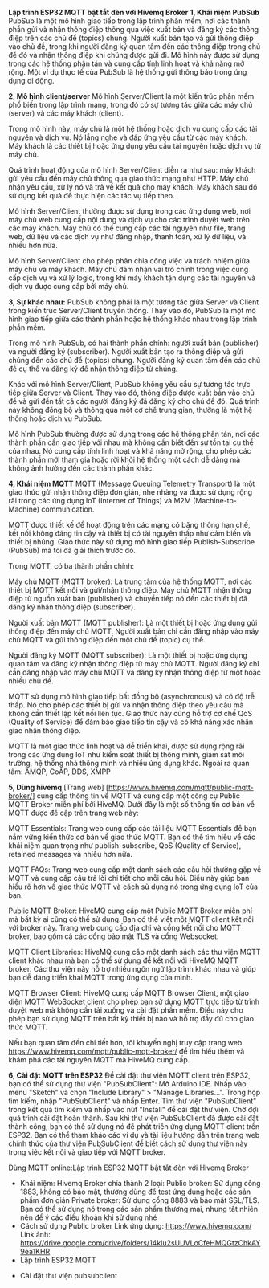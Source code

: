 <strong>Lập trình ESP32 MQTT bật tắt đèn với Hivemq Broker</strong>
**1, Khái niệm PubSub**
PubSub là một mô hình giao tiếp trong lập trình phần mềm, nơi các thành phần gửi và nhận thông điệp thông qua việc xuất bản và đăng ký các thông điệp trên các chủ đề (topics) chung. Người xuất bản tạo và gửi thông điệp vào chủ đề, trong khi người đăng ký quan tâm đến các thông điệp trong chủ đề đó và nhận thông điệp khi chúng được gửi đi. Mô hình này được sử dụng trong các hệ thống phân tán và cung cấp tính linh hoạt và khả năng mở rộng. Một ví dụ thực tế của PubSub là hệ thống gửi thông báo trong ứng dụng di động.

**2, Mô hình client/server**
Mô hình Server/Client là một kiến trúc phần mềm phổ biến trong lập trình mạng, trong đó có sự tương tác giữa các máy chủ (server) và các máy khách (client).

Trong mô hình này, máy chủ là một hệ thống hoặc dịch vụ cung cấp các tài nguyên và dịch vụ. Nó lắng nghe và đáp ứng yêu cầu từ các máy khách. Máy khách là các thiết bị hoặc ứng dụng yêu cầu tài nguyên hoặc dịch vụ từ máy chủ.

Quá trình hoạt động của mô hình Server/Client diễn ra như sau: máy khách gửi yêu cầu đến máy chủ thông qua giao thức mạng như HTTP. Máy chủ nhận yêu cầu, xử lý nó và trả về kết quả cho máy khách. Máy khách sau đó sử dụng kết quả để thực hiện các tác vụ tiếp theo.

Mô hình Server/Client thường được sử dụng trong các ứng dụng web, nơi máy chủ web cung cấp nội dung và dịch vụ cho các trình duyệt web trên các máy khách. Máy chủ có thể cung cấp các tài nguyên như file, trang web, dữ liệu và các dịch vụ như đăng nhập, thanh toán, xử lý dữ liệu, và nhiều hơn nữa.

Mô hình Server/Client cho phép phân chia công việc và trách nhiệm giữa máy chủ và máy khách. Máy chủ đảm nhận vai trò chính trong việc cung cấp dịch vụ và xử lý logic, trong khi máy khách tận dụng các tài nguyên và dịch vụ được cung cấp bởi máy chủ.

**3, Sự khác nhau:**
PubSub không phải là một tương tác giữa Server và Client trong kiến trúc Server/Client truyền thống. Thay vào đó, PubSub là một mô hình giao tiếp giữa các thành phần hoặc hệ thống khác nhau trong lập trình phần mềm.

Trong mô hình PubSub, có hai thành phần chính: người xuất bản (publisher) và người đăng ký (subscriber). Người xuất bản tạo ra thông điệp và gửi chúng đến các chủ đề (topics) chung. Người đăng ký quan tâm đến các chủ đề cụ thể và đăng ký để nhận thông điệp từ chúng.

Khác với mô hình Server/Client, PubSub không yêu cầu sự tương tác trực tiếp giữa Server và Client. Thay vào đó, thông điệp được xuất bản vào chủ đề và gửi đến tất cả các người đăng ký đã đăng ký cho chủ đề đó. Quá trình này không đồng bộ và thông qua một cơ chế trung gian, thường là một hệ thống hoặc dịch vụ PubSub.

Mô hình PubSub thường được sử dụng trong các hệ thống phân tán, nơi các thành phần cần giao tiếp với nhau mà không cần biết đến sự tồn tại cụ thể của nhau. Nó cung cấp tính linh hoạt và khả năng mở rộng, cho phép các thành phần mới tham gia hoặc rời khỏi hệ thống một cách dễ dàng mà không ảnh hưởng đến các thành phần khác.

**4, Khái niệm MQTT**
MQTT (Message Queuing Telemetry Transport) là một giao thức gửi nhận thông điệp đơn giản, nhẹ nhàng và được sử dụng rộng rãi trong các ứng dụng IoT (Internet of Things) và M2M (Machine-to-Machine) communication.

MQTT được thiết kế để hoạt động trên các mạng có băng thông hạn chế, kết nối không đáng tin cậy và thiết bị có tài nguyên thấp như cảm biến và thiết bị nhúng. Giao thức này sử dụng mô hình giao tiếp Publish-Subscribe (PubSub) mà tôi đã giải thích trước đó.

Trong MQTT, có ba thành phần chính:

Máy chủ MQTT (MQTT broker): Là trung tâm của hệ thống MQTT, nơi các thiết bị MQTT kết nối và gửi/nhận thông điệp. Máy chủ MQTT nhận thông điệp từ nguồn xuất bản (publisher) và chuyển tiếp nó đến các thiết bị đã đăng ký nhận thông điệp (subscriber).

Người xuất bản MQTT (MQTT publisher): Là một thiết bị hoặc ứng dụng gửi thông điệp đến máy chủ MQTT. Người xuất bản chỉ cần đăng nhập vào máy chủ MQTT và gửi thông điệp đến một chủ đề (topic) cụ thể.

Người đăng ký MQTT (MQTT subscriber): Là một thiết bị hoặc ứng dụng quan tâm và đăng ký nhận thông điệp từ máy chủ MQTT. Người đăng ký chỉ cần đăng nhập vào máy chủ MQTT và đăng ký nhận thông điệp từ một hoặc nhiều chủ đề.

MQTT sử dụng mô hình giao tiếp bất đồng bộ (asynchronous) và có độ trễ thấp. Nó cho phép các thiết bị gửi và nhận thông điệp theo yêu cầu mà không cần thiết lập kết nối liên tục. Giao thức này cũng hỗ trợ cơ chế QoS (Quality of Service) để đảm bảo giao tiếp tin cậy và có khả năng xác nhận giao nhận thông điệp.

MQTT là một giao thức linh hoạt và dễ triển khai, được sử dụng rộng rãi trong các ứng dụng IoT như kiểm soát thiết bị thông minh, giám sát môi trường, hệ thống nhà thông minh và nhiều ứng dụng khác.
Ngoài ra quan tâm: AMQP, CoAP, DDS, XMPP

**5, Dùng hivemq**
[Trang web] [https://www.hivemq.com/mqtt/public-mqtt-broker/] cung cấp thông tin về MQTT và cung cấp một công cụ Public MQTT Broker miễn phí bởi HiveMQ. Dưới đây là một số thông tin cơ bản về MQTT được đề cập trên trang web này:

MQTT Essentials: Trang web cung cấp các tài liệu MQTT Essentials để bạn nắm vững kiến thức cơ bản về giao thức MQTT. Bạn có thể tìm hiểu về các khái niệm quan trọng như publish-subscribe, QoS (Quality of Service), retained messages và nhiều hơn nữa.

MQTT FAQs: Trang web cung cấp một danh sách các câu hỏi thường gặp về MQTT và cung cấp câu trả lời chi tiết cho mỗi câu hỏi. Điều này giúp bạn hiểu rõ hơn về giao thức MQTT và cách sử dụng nó trong ứng dụng IoT của bạn.

Public MQTT Broker: HiveMQ cung cấp một Public MQTT Broker miễn phí mà bất kỳ ai cũng có thể sử dụng. Bạn có thể viết một MQTT client kết nối với broker này. Trang web cung cấp địa chỉ và cổng kết nối cho MQTT broker, bao gồm cả các cổng bảo mật TLS và cổng Websocket.

MQTT Client Libraries: HiveMQ cung cấp một danh sách các thư viện MQTT client khác nhau mà bạn có thể sử dụng để kết nối với HiveMQ MQTT broker. Các thư viện này hỗ trợ nhiều ngôn ngữ lập trình khác nhau và giúp bạn dễ dàng triển khai MQTT trong ứng dụng của mình.

MQTT Browser Client: HiveMQ cung cấp MQTT Browser Client, một giao diện MQTT WebSocket client cho phép bạn sử dụng MQTT trực tiếp từ trình duyệt web mà không cần tải xuống và cài đặt phần mềm. Điều này cho phép bạn sử dụng MQTT trên bất kỳ thiết bị nào và hỗ trợ đầy đủ cho giao thức MQTT.

Nếu bạn quan tâm đến chi tiết hơn, tôi khuyến nghị truy cập trang web https://www.hivemq.com/mqtt/public-mqtt-broker/ để tìm hiểu thêm và khám phá các tài nguyên MQTT mà HiveMQ cung cấp.

**6, Cài đặt MQTT trên ESP32**
Để cài đặt thư viện MQTT client trên ESP32, bạn có thể sử dụng thư viện "PubSubClient":
Mở Arduino IDE.
Nhấp vào menu "Sketch" và chọn "Include Library" > "Manage Libraries...".
Trong hộp tìm kiếm, nhập "PubSubClient" và nhấp Enter.
Tìm thư viện "PubSubClient" trong kết quả tìm kiếm và nhấp vào nút "Install" để cài đặt thư viện.
Chờ đợi quá trình cài đặt hoàn thành.
Sau khi thư viện PubSubClient đã được cài đặt thành công, bạn có thể sử dụng nó để phát triển ứng dụng MQTT client trên ESP32. Bạn có thể tham khảo các ví dụ và tài liệu hướng dẫn trên trang web chính thức của thư viện PubSubClient để biết cách sử dụng thư viện này trong việc kết nối và giao tiếp với MQTT broker.

Dùng MQTT online:Lập trình ESP32 MQTT bật tắt đèn với Hivemq Broker
- Khái niệm:
Hivemq Broker chia thành 2 loại:
Public broker: Sử dụng cổng 1883, không có bảo mật, thường dùng để test ứng dụng hoặc các sản phẩm đơn giản
Private broker: Sử dụng cổng 8883 và bảo mật SSL/TLS. Bạn có thể sử dụng nó trong các sản phẩm thương mại, nhưng tất nhiên nên để ý các điều khoản khi sử dụng nhé
- Cách sử dụng Public broker
Link ứng dụng: https://www.hivemq.com/
Link ảnh: https://drive.google.com/drive/folders/14kIu2sUUVLoCfeHMQGtzChkAY9ea1KHR
- Lập trình ESP32 MQTT
+ Cài đặt thư viện pubsubclient



